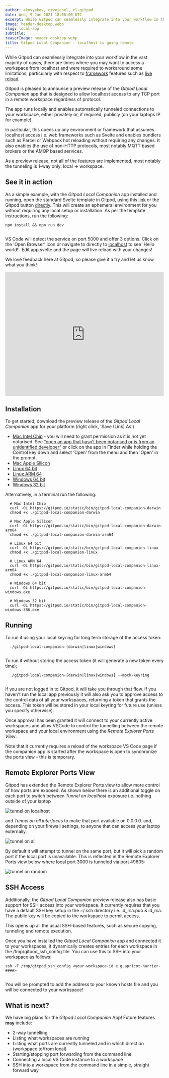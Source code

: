 ```yaml
---
author: akosyakov, csweichel, rl-gitpod
date: Wed, 9 Jun 2021 18:00:00 UTC
excerpt: While Gitpod can seamlessly integrate into your workflow in the vast majority of cases, there are times where you may want to access a workspace from localhost
image: header-desktop.webp
slug: local-app
subtitle:
teaserImage: header-desktop.webp
title: Gitpod Local Companion - localhost is going remote
---
```


<script context="module">
  export const prerender = true;
</script>

While Gitpod can seamlessly integrate into your workflow in the vast majority of cases, there are times where you may want to access a workspace from localhost and were required to workaround some limitations, particularly with respect to [framework](/docs/introduction/languages/svelte) features such as [live reload](https://github.com/gitpod-io/gitpod/issues/3282).

Gitpod is pleased to announce a preview release of the _Gitpod Local Companion_ app that is designed to allow localhost access to any TCP port in a remote workspace regardless of protocol.

The app runs locally and enables automatically tunneled connections to your workspace, either privately or, if required, publicly (on your laptops IP for example).

In particular, this opens up any environment or framework that assumes localhost access i.e. web frameworks such as Svelte and enables bundlers such as Parcel or Webpack hot reloading without requiring any changes. It also enables the use of non-HTTP protocols, most notably MQTT based brokers or the AMQP based services.

As a preview release, not all of the features are implemented, most notably the tunneling is 1-way only: local -> workspace.

## See it in action

As a simple example, with the _Gitpod Local Companion_ app installed and running, open the standard Svelte template in Gitpod, using this [link](https://gitpod.io/#https://github.com/sveltejs/template) or the Gitpod button [directly](https://github.com/sveltejs/template). This will create an ephemeral environment for you without requiring any local setup or installation. As per the template instructions, run the following:

```shell
npm install && npm run dev


```

VS Code will detect the service on port 5000 and offer 3 options. Click on the 'Open Browser' icon or navigate to directly to [localhost](http://localhost:5000/) to see 'Hello world!'. Edit app.svelte and the page will live reload with your changes!

We love feedback here at Gitpod, so please give it a try and let us know what you think!

<div style="position: relative; padding-bottom: 77.92207792207792%; height: 0;"><iframe title="Gitpod Local Companion - localhost is going remote - Svelte demo" src="https://www.loom.com/embed/5f229a408b6744dcbc6d592a9d82ff28" frameborder="0" webkitallowfullscreen mozallowfullscreen allowfullscreen style="position: absolute; top: 0; left: 0; width: 100%; height: 100%;"></iframe></div>

## Installation

To get started, download the preview release of the _Gitpod Local Companion_ app for your platform (right click, 'Save (Link) As')

- [Mac Intel Chip](https://gitpod.io/static/bin/gitpod-local-companion-darwin) - you will need to grant permission as it is not yet notarised. See <a class="no-nowrap" href="https://support.apple.com/en-au/HT202491">“open an app that hasn’t been notarised or is from an unidentified developer”</a> or click on the app in Finder while holding the Control key down and select 'Open' from the menu and then 'Open' in the prompt.
- [Mac Apple Silicon](https://gitpod.io/static/bin/gitpod-local-companion-darwin-arm64)
- [Linux 64 bit](https://gitpod.io/static/bin/gitpod-local-companion-linux)
- [Linux ARM 64](https://gitpod.io/static/bin/gitpod-local-companion-linux-arm64)
- [Windows 64 bit](https://gitpod.io/static/bin/gitpod-local-companion-windows.exe)
- [Windows 32 bit](https://gitpod.io/static/bin/gitpod-local-companion-windows-386.exe)

Alternatively, in a terminal run the following:

```shell
  # Mac Intel Chip
  curl -OL https://gitpod.io/static/bin/gitpod-local-companion-darwin
  chmod +x ./gitpod-local-companion-darwin

  # Mac Apple Silicon
  curl -OL https://gitpod.io/static/bin/gitpod-local-companion-darwin-arm64
  chmod +x ./gitpod-local-companion-darwin-arm64

  # Linux 64 bit
  curl -OL https://gitpod.io/static/bin/gitpod-local-companion-linux
  chmod +x ./gitpod-local-companion-linux

  # Linux ARM 64
  curl -OL https://gitpod.io/static/bin/gitpod-local-companion-linux-arm64
  chmod +x ./gitpod-local-companion-linux-arm64

  # Windows 64 bit
  curl -OL https://gitpod.io/static/bin/gitpod-local-companion-windows.exe

  # Windows 32 bit
  curl -OL https://gitpod.io/static/bin/gitpod-local-companion-windows-386.exe
```

## Running

To run it using your local keyring for long term storage of the access token:

```shell
  ./gitpod-local-companion-[darwin|linux|windows]


```

To run it without storing the access token (it will generate a new token every time);

```shell
  ./gitpod-local-companion-[darwin|linux|windows] --mock-keyring


```

If you are not logged in to Gitpod, it will take you through that flow. If you haven't run the local app previously it will also ask you to approve access to the control data of all your workspaces, returning a token that grants the access. This token will be stored in your local keyring for future use (unless you specify otherwise).

Once approval has been granted it will connect to your currently active workspaces and allow VSCode to control the tunnelling between the remote workspace and your local environment using the _Remote Explorer Ports View_.

Note that it currently requires a reload of the workspace VS Code page if the companion app is started after the workspace is open to synchronize the ports view - this is temporary.

## Remote Explorer Ports View

Gitpod has extended the Remote Explorer Ports view to allow more control of how ports are exposed. As shown below there is an additional toggle on each port to switch between _Tunnel on localhost_ exposure i.e. nothing outside of your laptop

![tunnel on localhost](../../../static/images/blog/local-app/tunnel-on-all.webp)

and _Tunnel on all interfaces_ to make that port available on 0.0.0.0. and, depending on your firewall settings, to anyone that can access your laptop externally.

![tunnel on all](../../../static/images/blog/local-app/tunnel-on-all.webp)

By default it will attempt to tunnel on the same port, but it will pick a random port if the local port is unavailable. This is reflected in the Remote Explorer Ports view below where local port 3000 is tunneled via port 49605:

![tunnel on random](../../../static/images/blog/local-app/tunnel-on-random.webp)

## SSH Access

Additionally, the _Gitpod Local Companion_ preview release also has basic support for SSH access into your workspace. It currently requires that you have a default SSH key setup in the ~/.ssh directory i.e. id_rsa.pub & id_rsa. The public key will be copied to the workspace to permit access.

This opens up all the usual SSH-based features, such as secure copying, tunneling and remote execution.

Once you have installed the _Gitpod Local Companion_ app and connected it to your workspaces, it dynamically creates entries for each workspace in the /tmp/gitpod_ssh_config file. You can use this to SSH into your workspace as follows:

```shell
ssh -F /tmp/gitpod_ssh_config <your-workspace-id e.g.apricot-harrier-####>


```

You will be prompted to add the address to your known hosts file and you will be connected to your workspace!

## What is next?

We have big plans for the _Gitpod Local Companion_ App! Future features **may** include:

- 2-way tunnelling
- Listing what workspaces are running
- Listing what ports are currently tunneled and in which direction (workspace to/from local)
- Starting/stopping port forwarding from the command line
- Connecting a local VS Code instance to a workspace
- SSH into a workspace from the command line in a simple, straight forward way
